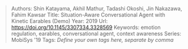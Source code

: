 > Authors: Shin Katayama, Akhil Mathur, Tadashi Okoshi, Jin Nakazawa, Fahim Kawsar
> Title: Situation-Aware Conversational Agent with Kinetic Earables (Demo)
> Year: 2019
> Url: https://doi.org/10.1145/3307334.3328569
> Keywords: emotion regulation, earables, conversational agent, context awareness
> Series: MobiSys '19
> Tags: *Define your own tags here, separate by comma*